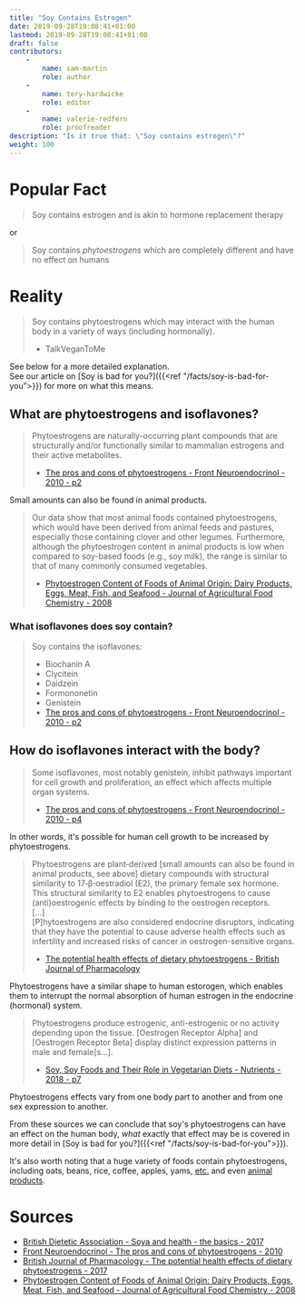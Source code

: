 ```yaml
---
title: "Soy Contains Estrogen"
date: 2019-09-28T19:08:41+01:00
lastmod: 2019-09-28T19:08:41+01:00
draft: false
contributors:
    - 
        name: sam-martin
        role: author
    -
        name: tery-hardwicke
        role: editor
    -
        name: valerie-redfern
        role: proofreader
description: "Is it true that: \"Soy contains estrogen\"?"
weight: 100
---
```


# Popular Fact

> Soy contains estrogen and is akin to hormone replacement therapy

or
 
> Soy contains *phytoestrogens* which are completely different and have no effect on humans

# Reality 

> Soy contains phytoestrogens which may interact with the human body in a variety of ways (including hormonally).   
> - TalkVeganToMe

See below for a more detailed explanation.  
See our article on [Soy is bad for you?]({{<ref "/facts/soy-is-bad-for-you">}}) for more on what this means.  

## What are phytoestrogens and isoflavones?
> Phytoestrogens are naturally-occurring plant compounds that are structurally and/or functionally similar to mammalian estrogens and their active metabolites.
> - [The pros and cons of phytoestrogens - Front Neuroendocrinol - 2010 - p2](https://web.archive.org/web/20190928181945/https://www.ncbi.nlm.nih.gov/pmc/articles/PMC3074428/pdf/nihms271669.pdf)

Small amounts can also be found in animal products.

> Our data show that most animal foods contained phytoestrogens, which would have been derived from animal feeds and pastures, especially those containing clover and other legumes. Furthermore, although the phytoestrogen content in animal products is low when compared to soy-based foods (e.g., soy milk), the range is similar to that of many commonly consumed vegetables.  
> -  [Phytoestrogen Content of Foods of Animal Origin: Dairy Products, Eggs, Meat, Fish, and Seafood - Journal of Agricultural Food Chemistry - 2008](https://web.archive.org/web/20191020110539/https://pubs.acs.org/doi/full/10.1021/jf801344x)

### What isoflavones does soy contain?
> Soy contains the isoflavones:  
> - Biochanin A   
> - Clycitein   
> - Daidzein  
> - Formononetin  
> - Genistein    
> - [The pros and cons of phytoestrogens - Front Neuroendocrinol - 2010 - p2](https://web.archive.org/web/20190928181945/https://www.ncbi.nlm.nih.gov/pmc/articles/PMC3074428/pdf/nihms271669.pdf)

## How do isoflavones interact with the body?
> Some isoflavones, most notably genistein, inhibit pathways important for cell growth and proliferation, an effect which affects multiple organ systems.  
> - [The pros and cons of phytoestrogens - Front Neuroendocrinol - 2010 - p4](https://web.archive.org/web/20190928181945/https://www.ncbi.nlm.nih.gov/pmc/articles/PMC3074428/pdf/nihms271669.pdf)

In other words, it's possible for human cell growth to be increased by phytoestrogens.

> Phytoestrogens are plant‐derived [small amounts can also be found in animal products, see above] dietary compounds with structural similarity to 17‐β‐oestradiol (E2), the primary female sex hormone. This structural similarity to E2 enables phytoestrogens to cause (anti)oestrogenic effects by binding to the oestrogen receptors.  
> [...]  
> [P]hytoestrogens are also considered endocrine disruptors, indicating that they have the potential to cause adverse health effects such as infertility and increased risks of cancer in oestrogen-sensitive organs.  
> - [The potential health effects of dietary phytoestrogens - British Journal of Pharmacology](https://web.archive.org/web/20190922065924/https://bpspubs.onlinelibrary.wiley.com/doi/full/10.1111/bph.13622)  

Phytoestrogens have a similar shape to human estorogen, which enables them to interrupt the normal absorption of human estrogen in the endocrine (hormonal) system.

> Phytoestrogens produce estrogenic, anti-estrogenic or no activity depending upon the tissue. [Oestrogen Receptor Alpha] and [Oestrogen Receptor Beta] display distinct expression patterns in male and female[s...].  
> - [Soy, Soy Foods and Their Role in Vegetarian Diets - Nutrients - 2018 - p7](https://web.archive.org/web/20191002195620/https://www.ncbi.nlm.nih.gov/pmc/articles/PMC5793271/pdf/nutrients-10-00043.pdf/)

Phytoestrogens effects vary from one body part to another and from one sex expression to another.

From these sources we can conclude that soy's phytoestrogens can have an effect on the human body, *what* exactly that effect may be is covered in more detail in [Soy is bad for you?]({{<ref "/facts/soy-is-bad-for-you">}}).

It's also worth noting that a huge variety of foods contain phytoestrogens, including oats, beans, rice, coffee, apples, yams, [etc.](https://en.wikipedia.org/wiki/Phytoestrogen) and even [animal products](https://web.archive.org/web/20191020110539/https://pubs.acs.org/doi/full/10.1021/jf801344x). 


# Sources

 - [British Dietetic Association - Soya and health - the basics - 2017](https://web.archive.org/web/20190928091728/https://www.bda.uk.com/foodfacts/soya2017.pdf)
- [Front Neuroendocrinol - The pros and cons of phytoestrogens - 2010](https://web.archive.org/web/20190928181945/https://www.ncbi.nlm.nih.gov/pmc/articles/PMC3074428/pdf/nihms271669.pdf)
- [British Journal of Pharmacology - The potential health effects of dietary phytoestrogens - 2017](https://web.archive.org/web/20190922065924/https://bpspubs.onlinelibrary.wiley.com/doi/full/10.1111/bph.13622)  
- [Phytoestrogen Content of Foods of Animal Origin: Dairy Products, Eggs, Meat, Fish, and Seafood - Journal of Agricultural Food Chemistry - 2008](https://web.archive.org/web/20191020110539/https://pubs.acs.org/doi/full/10.1021/jf801344x)